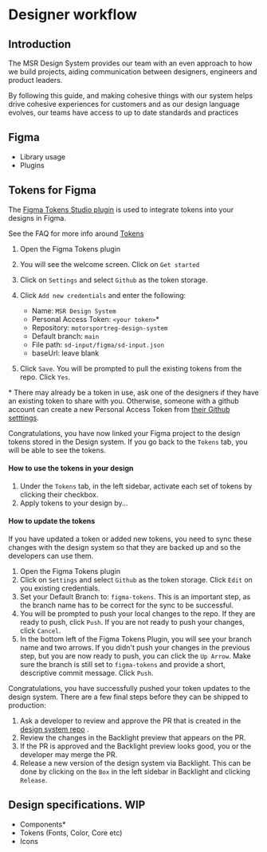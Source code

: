 # Designer workflow

## Introduction

The MSR Design System provides our team with an even approach to how we build projects, aiding communication between designers, engineers and product leaders.

By following this guide, and making cohesive things with our system helps drive cohesive experiences for customers and as our design language evolves, our teams have access to up to date standards and practices

## Figma

- Library usage
- Plugins

## Tokens for Figma

The [Figma Tokens Studio plugin](https://jansix.at/resources/figma-tokens) is used to integrate tokens into your designs in Figma.

See the FAQ for more info around [Tokens](./faq/doc/faq.md)

1. Open the Figma Tokens plugin
1. You will see the welcome screen. Click on `Get started`
1. Click on `Settings` and select `Github` as the token storage.
1. Click `Add new credentials` and enter the following:

   - Name: `MSR Design System`
   - Personal Access Token: `<your token>`\*
   - Repository: `motorsportreg-design-system`
   - Default branch: `main`
   - File path: `sd-input/figma/sd-input.json`
   - baseUrl: leave blank

1. Click `Save`. You will be prompted to pull the existing tokens from the repo. Click `Yes`.

\* There may already be a token in use, ask one of the designers if they have an existing token to share with you. Otherwise, someone with a github account can create a new Personal Access Token from [their Github setttings](https://github.com/settings/tokens).

Congratulations, you have now linked your Figma project to the design tokens stored in the Design system. If you go back to the `Tokens` tab, you will be able to see the tokens.

#### How to use the tokens in your design

1. Under the `Tokens` tab, in the left sidebar, activate each set of tokens by clicking their checkbox.
1. Apply tokens to your design by...

#### How to update the tokens

If you have updated a token or added new tokens, you need to sync these changes with the design system so that they are backed up and so the developers can use them.

1. Open the Figma Tokens plugin
1. Click on `Settings` and select `Github` as the token storage. Click `Edit` on you existing credentials.
1. Set your Default Branch to: `figma-tokens`. This is an important step, as the branch name has to be correct for the sync to be successful.
1. You will be prompted to push your local changes to the repo. If they are ready to push, click `Push`. If you are not ready to push your changes, click `Cancel`.
1. In the bottom left of the Figma Tokens Plugin, you will see your branch name and two arrows. If you didn't push your changes in the previous step, but you are now ready to push, you can click the `Up Arrow`. Make sure the branch is still set to `figma-tokens` and provide a short, descriptive commit message. Click `Push`.

Congratulations, you have successfully pushed your token updates to the design system. There are a few final steps before they can be shipped to production:

1. Ask a developer to review and approve the PR that is created in the [design system repo](https://github.com/hagerty-dev/motorsportreg-design-system/pulls) .
1. Review the changes in the Backlight preview that appears on the PR.
1. If the PR is approved and the Backlight preview looks good, you or the developer may merge the PR.
1. Release a new version of the design system via Backlight. This can be done by clicking on the `Box` in the left sidebar in Backlight and clicking `Release`.

## Design specifications. WIP

- Components\*
- Tokens (Fonts, Color, Core etc)
- Icons
